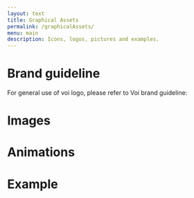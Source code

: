 ```yaml
---
layout: text
title: Graphical Assets
permalink: /graphicalAssets/
menu: main
description: Icons, logos, pictures and examples.
---
```


# Brand guideline

For general use of voi logo, please refer to Voi brand guideline: 

# Images


# Animations


# Example

